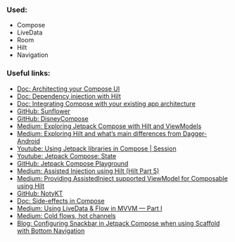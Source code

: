 ### Used:
- Compose
- LiveData
- Room
- Hilt
- Navigation

### Useful links:
- [Doc: Architecting your Compose UI](https://developer.android.com/jetpack/compose/architecture)
- [Doc: Dependency injection with Hilt](https://developer.android.com/training/dependency-injection/hilt-android)
- [Doc: Integrating Compose with your existing app architecture](https://developer.android.com/jetpack/compose/interop/compose-in-existing-arch)
- [GitHub: Sunflower](https://github.com/android/sunflower)
- [GitHub: DisneyCompose](https://github.com/skydoves/DisneyCompose)
- [Medium: Exploring Jetpack Compose with Hilt and ViewModels](https://proandroiddev.com/exploring-jetpack-compose-with-dagger-hilt-and-viewmodels-3e0ca939daa7)
- [Medium: Exploring Hilt and what’s main differences from Dagger-Android](https://proandroiddev.com/exploring-dagger-hilt-and-whats-main-differences-with-dagger-android-c8c54cd92f18)
- [Youtube: Using Jetpack libraries in Compose | Session](https://www.youtube.com/watch?v=0z_dwBGQQWQ)
- [Youtube: Jetpack Compose: State](https://www.youtube.com/watch?v=mymWGMy9pYI)
- [GitHub: Jetpack Compose Playground](https://foso.github.io/Jetpack-Compose-Playground/)
- [Medium: Assisted Injection using Hilt (Hilt Part 5)](https://write.agrevolution.in/dependency-injection-using-hilt-part-5-d517ac726a7)
- [Medium: Providing AssistedInject supported ViewModel for Composable using Hilt](https://medium.com/scalereal/providing-assistedinject-supported-viewmodel-for-composable-using-hilt-ae973632e29a)
- [GitHub: NotyKT](https://github.com/PatilShreyas/NotyKT)
- [Doc: Side-effects in Compose](https://developer.android.com/jetpack/compose/side-effects)
- [Medium: Using LiveData & Flow in MVVM — Part I](https://proandroiddev.com/using-livedata-flow-in-mvvm-part-i-a98fe06077a0)
- [Medium: Cold flows, hot channels](https://elizarov.medium.com/cold-flows-hot-channels-d74769805f9)
- [Blog: Configuring Snackbar in Jetpack Compose when using Scaffold with Bottom Navigation](https://www.devbitsandbytes.com/configuring-snackbar-jetpack-compose-using-scaffold-with-bottom-navigation/)